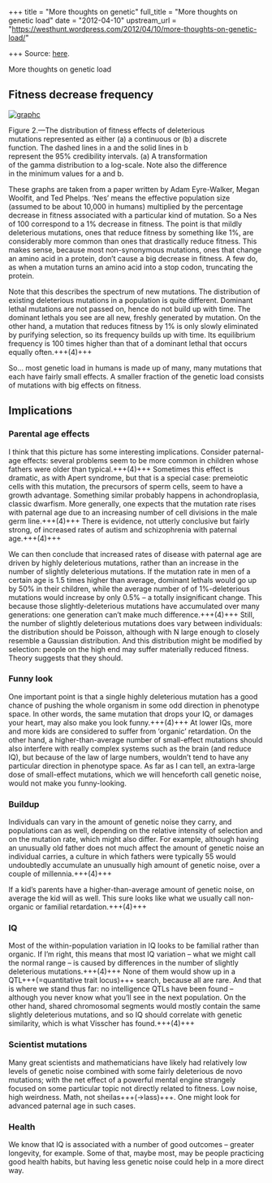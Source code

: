 +++
title = "More thoughts on genetic"
full_title = "More thoughts on genetic load"
date = "2012-04-10"
upstream_url = "https://westhunt.wordpress.com/2012/04/10/more-thoughts-on-genetic-load/"

+++
Source: [here](https://westhunt.wordpress.com/2012/04/10/more-thoughts-on-genetic-load/).

More thoughts on genetic load

## Fitness decrease frequency

[![](https://westhunt.files.wordpress.com/2012/04/graphc.jpg?w=640 "graphc")](https://westhunt.files.wordpress.com/2012/04/graphc.jpg)

Figure 2.—The distribution of fitness effects of deleterious  
mutations represented as either (a) a continuous or (b) a discrete  
function. The dashed lines in a and the solid lines in b  
represent the 95% credibility intervals. (a) A transformation  
of the gamma distribution to a log-scale. Note also the difference  
in the minimum values for a and b.

These graphs are taken from a paper written by Adam Eyre-Walker, Megan
Woolfit, and Ted Phelps. ‘Nes’ means the effective population size
(assumed to be about 10,000 in humans) multiplied by the percentage
decrease in fitness associated with a particular kind of mutation. So a
Nes of 100 correspond to a 1% decrease in fitness. The point is that
mildly deleterious mutations, ones that reduce fitness by something like
1%, are considerably more common than ones that drastically reduce
fitness. This makes sense, because most non-synonymous mutations, ones
that change an amino acid in a protein, don’t cause a big decrease in
fitness. A few do, as when a mutation turns an amino acid into a stop
codon, truncating the protein.

Note that this describes the spectrum of new mutations. The
distribution of existing deleterious mutations in a population is quite
different. Dominant lethal mutations are not passed on, hence do not
build up with time. The dominant lethals you see are all new, freshly
generated by mutation. On the other hand, a mutation that reduces
fitness by 1% is only slowly eliminated by purifying selection, so its
frequency builds up with time. Its equilibrium frequency is 100 times
higher than that of a dominant lethal that occurs equally often.+++(4)+++

So… most genetic load in humans is made up of many, many mutations
that each have fairly small effects. A smaller fraction of the genetic
load consists of mutations with big effects on fitness.

## Implications
### Parental age effects
I think that this picture has some interesting implications. Consider
paternal-age effects: several problems seem to be more common in
children whose fathers were older than typical.+++(4)+++ Sometimes this effect
is dramatic, as with Apert syndrome, but that is a special case:
premeiotic cells with this mutation, the precursors of sperm cells, seem
to have a growth advantage. Something similar probably happens in
achondroplasia, classic dwarfism. More generally, one expects that the
mutation rate rises with paternal age due to an increasing number of
cell divisions in the male germ line.+++(4)+++ There is evidence, not utterly
conclusive but fairly strong, of increased rates of autism and
schizophrenia with paternal age.+++(4)+++

We can then conclude that increased rates of disease with paternal age
are driven by highly deleterious mutations, rather than an increase in
the number of slightly deleterious mutations. If the mutation rate in
men of a certain age is 1.5 times higher than average, dominant lethals
would go up by 50% in their children, while the average number of of
1%-deleterious mutations would increase by only 0.5% – a totally
insignificant change. This because those slightly-deleterious mutations
have accumulated over many generations: one generation can’t make much
difference.+++(4)+++ Still, the number of slightly deleterious mutations does
vary between individuals: the distribution should be Poisson, although
with N large enough to closely resemble a Gaussian distribution. And
this distribution might be modified by selection: people on the high end
may suffer materially reduced fitness. Theory suggests that they
should.

### Funny look
One important point is that a single highly deleterious mutation has a
good chance of pushing the whole organism in some odd direction in
phenotype space. In other words, the same mutation that drops your IQ,
or damages your heart, may also make you look funny.+++(4)+++ At lower IQs, more
and more kids are considered to suffer from ‘organic’ retardation. On
the other hand, a higher-than-average number of small-effect mutations
should also interfere with really complex systems such as the brain (and
reduce IQ), but because of the law of large numbers, wouldn’t tend to
have any particular direction in phenotype space. As far as I can tell,
an extra-large dose of small-effect mutations, which we will henceforth
call genetic noise, would not make you funny-looking.

### Buildup
Individuals can vary in the amount of genetic noise they carry, and
populations can as well, depending on the relative intensity of
selection and on the mutation rate, which might also differ. For
example, although having an unusually old father does not much affect
the amount of genetic noise an individual carries, a culture in which
fathers were typically 55 would undoubtedly accumulate an unusually high
amount of genetic noise, over a couple of millennia.+++(4)+++

If a kid’s parents have a higher-than-average amount of genetic noise,
on average the kid will as well. This sure looks like what we usually
call non-organic or familial retardation.+++(4)+++

### IQ
Most of the within-population variation in IQ looks to be familial
rather than organic. If I’m right, this means that most IQ variation –
what we might call the normal range – is caused by differences in the
number of slightly deleterious mutations.+++(4)+++ None of them would show up in
a QTL+++(=quantitative trait locus)+++ search, because all are rare. And that is where we stand thus
far: no intelligence QTLs have been found – although you never know
what you’ll see in the next population. On the other hand, shared
chromosomal segments would mostly contain the same slightly deleterious
mutations, and so IQ should correlate with genetic similarity, which is
what Visscher has found.+++(4)+++

### Scientist mutations
Many great scientists and mathematicians have likely had relatively low
levels of genetic noise combined with some fairly deleterious de novo
mutations; with the net effect of a powerful mental engine strangely
focused on some particular topic not directly related to fitness. Low
noise, high weirdness.  Math, not sheilas+++(→lass)+++. One might look for advanced paternal age in such cases.

### Health
We know that IQ is associated with a number of good outcomes – greater
longevity, for example. Some of that, maybe most, may be people
practicing good health habits, but having less genetic noise could help
in a more direct way.
